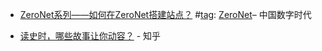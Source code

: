 
- [ZeroNet系列——如何在ZeroNet搭建站点？](https://chinadigitaltimes.net/chinese/2016/03/zeronet系列-如何在zeronet搭建站点？/)  #[tag](https://chinadigitaltimes.net/chinese/tag/): [ZeroNet](https://chinadigitaltimes.net/chinese/tag/zeronet/)– 中国数字时代


- [读史时，哪些故事让你动容？](https://www.zhihu.com/question/24871100/answer/100332968) - 知乎

